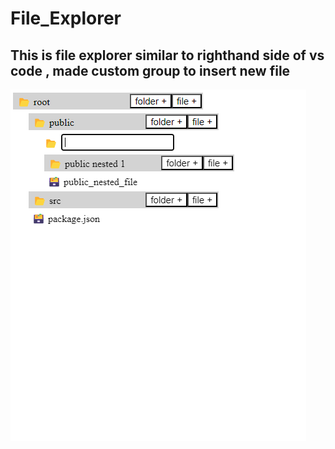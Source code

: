 # File_Explorer

## This is file explorer similar to righthand side of vs code , made custom group to insert new file

![](https://raw.githubusercontent.com/Ankush109/file_explorer/main/src/pr.png)

